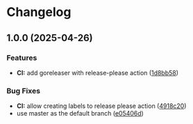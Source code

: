 # Changelog

## 1.0.0 (2025-04-26)


### Features

* **CI:** add goreleaser with release-please action ([1d8bb58](https://github.com/meysam81/nerdlog/commit/1d8bb5890a6bd16431b2cf59ce9118f01f3f1d0f))


### Bug Fixes

* **CI:** allow creating labels to release please action ([4918c20](https://github.com/meysam81/nerdlog/commit/4918c2061286982ecac0c3cf6d1857123c60748f))
* use master as the default branch ([e05406d](https://github.com/meysam81/nerdlog/commit/e05406d5217e52d1539f6b7d53b8cc2b2039599c))
